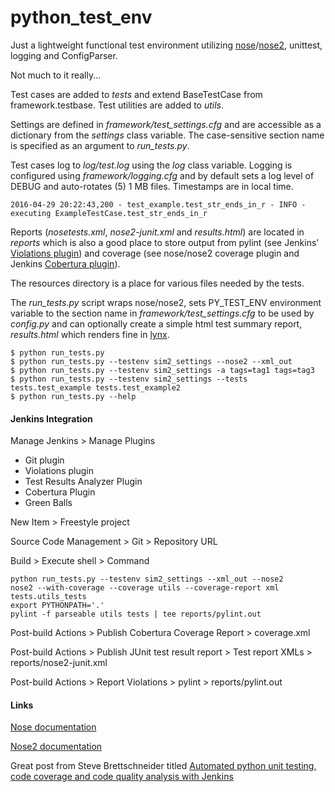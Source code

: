# python_test_env

Just a lightweight functional test environment utilizing [nose](https://github.com/nose-devs/nose)/[nose2](https://github.com/nose-devs/nose2), unittest, logging and ConfigParser.

Not much to it really...

Test cases are added to *tests* and extend BaseTestCase from framework.testbase.  Test utilities are added to *utils*.

Settings are defined in *framework/test_settings.cfg* and are accessible as a dictionary from the *settings* class variable.  The case-sensitive section name is specified as an argument to *run_tests.py*.

Test cases log to *log/test.log* using the *log* class variable.  Logging is configured using *framework/logging.cfg* and by default sets a log level of DEBUG and auto-rotates (5) 1 MB files.  Timestamps are in local time.

    2016-04-29 20:22:43,200 - test_example.test_str_ends_in_r - INFO - executing ExampleTestCase.test_str_ends_in_r

Reports (*nosetests.xml*, *nose2-junit.xml* and *results.html*) are located in *reports* which is also a good place to store output from pylint (see Jenkins' [Violations plugin](https://wiki.jenkins-ci.org/display/JENKINS/Violations)) and coverage (see nose/nose2 coverage plugin and Jenkins [Cobertura plugin](https://wiki.jenkins-ci.org/display/JENKINS/Cobertura+Plugin)).

The resources directory is a place for various files needed by the tests.

The *run_tests.py* script wraps nose/nose2, sets PY_TEST_ENV environment variable to the section name in *framework/test_settings.cfg* to be used by *config.py* and can optionally create a simple html test summary report, *results.html* which renders fine in [lynx](http://lynx.invisible-island.net/).

    $ python run_tests.py
    $ python run_tests.py --testenv sim2_settings --nose2 --xml_out
    $ python run_tests.py --testenv sim2_settings -a tags=tag1 tags=tag3
    $ python run_tests.py --testenv sim2_settings --tests tests.test_example tests.test_example2
    $ python run_tests.py --help

#### Jenkins Integration

Manage Jenkins > Manage Plugins
* Git plugin
* Violations plugin
* Test Results Analyzer Plugin
* Cobertura Plugin
* Green Balls

New Item > Freestyle project

Source Code Management > Git > Repository URL

Build > Execute shell > Command

```
python run_tests.py --testenv sim2_settings --xml_out --nose2
nose2 --with-coverage --coverage utils --coverage-report xml tests.utils_tests
export PYTHONPATH='.'
pylint -f parseable utils tests | tee reports/pylint.out
```

Post-build Actions > Publish Cobertura Coverage Report > coverage.xml

Post-build Actions > Publish JUnit test result report > Test report XMLs > reports/nose2-junit.xml

Post-build Actions > Report Violations > pylint > reports/pylint.out

#### Links

[Nose documentation](http://nose.readthedocs.io/en/latest/index.html)

[Nose2 documentation](http://nose2.readthedocs.io/en/latest/index.html)

Great post from Steve Brettschneider titled [Automated python unit testing, code coverage and code quality analysis with Jenkins](http://bhfsteve.blogspot.com/2012/04/automated-python-unit-testing-code_27.html)

